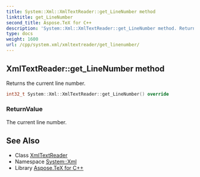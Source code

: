 ```yaml
---
title: System::Xml::XmlTextReader::get_LineNumber method
linktitle: get_LineNumber
second_title: Aspose.TeX for C++
description: 'System::Xml::XmlTextReader::get_LineNumber method. Returns the current line number in C++.'
type: docs
weight: 1600
url: /cpp/system.xml/xmltextreader/get_linenumber/
---
```

## XmlTextReader::get_LineNumber method


Returns the current line number.

```cpp
int32_t System::Xml::XmlTextReader::get_LineNumber() override
```


### ReturnValue

The current line number.

## See Also

* Class [XmlTextReader](../)
* Namespace [System::Xml](../../)
* Library [Aspose.TeX for C++](../../../)
